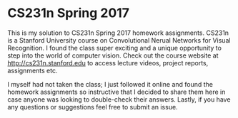 # CS231n Spring 2017

This is my solution to CS231n Spring 2017 homework assignments. CS231n is a Stanford University course on Convolutional Nerual Networks for Visual Recognition. I found the class super exciting and a unique opportunity to step into the world of computer vision. Check out the course website at http://cs231n.stanford.edu to access lecture videos, project reports, assignments etc.

I myself had not taken the class; I just followed it online and found the homework assignments so instructive that I decided to share them here in case anyone was looking to double-check their answers. Lastly, if you have any questions or suggestions feel free to submit an issue.
